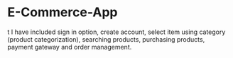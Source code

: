 # E-Commerce-App
t I have included sign in option, create account, select item using category  (product categorization), searching products, purchasing products, payment gateway and order  management. 
